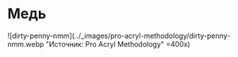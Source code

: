 # Медь

![dirty-penny-nmm](../_images/pro-acryl-methodology/dirty-penny-nmm.webp "Источник: Pro Acryl Methodology" =400x)
